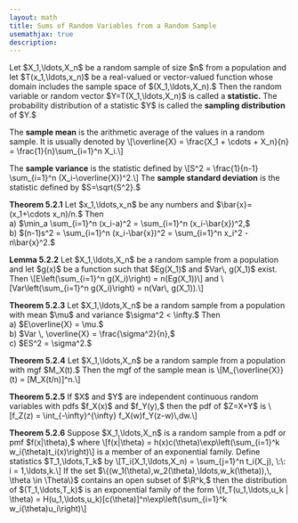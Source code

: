 ```yaml
---
layout: math
title: Sums of Random Variables from a Random Sample
usemathjax: true
description:
---
```


<p class="box def">
Let $X_1,\ldots,X_n$ be a random sample of size $n$ from a population and let $T(x_1,\ldots,x_n)$ be a real-valued or vector-valued function whose domain includes the sample space of $(X_1,\ldots,X_n).$ Then the random variable or random vector $Y=T(X_1,\ldots,X_n)$ is called a <strong>statistic.</strong> The probability distribution of a statistic $Y$ is called the <strong>sampling distribution</strong> of $Y.$
</p>

<p class="box def">
The <strong>sample mean</strong> is the arithmetic average of the values in a random sample. It is usually denoted by
\[\overline{X} = \frac{X_1 + \cdots + X_n}{n} = \frac{1}{n}\sum_{i=1}^n X_i.\]
</p>

<p class="box def">
The <strong>sample variance</strong> is the statistic defined by
\[S^2 = \frac{1}{n-1} \sum_{i=1}^n (X_i-\overline{X})^2.\]
The <strong>sample standard deviation</strong> is the statistic defined by $S=\sqrt{S^2}.$
</p>

<p class="box theorem">
<strong>Theorem 5.2.1</strong>
Let $x_1,\ldots,x_n$ be any numbers and $\bar{x}=(x_1+\cdots x_n)/n.$ Then <br>
a) $\min_a \sum_{i=1}^n (x_i-a)^2 = \sum_{i=1}^n (x_i-\bar{x})^2,$ <br>
b) $(n-1)s^2 = \sum_{i=1}^n (x_i-\bar{x})^2 = \sum_{i=1}^n x_i^2 - n\bar{x}^2.$
</p>

<p class="box theorem">
<strong>Lemma 5.2.2</strong>
Let $X_1,\ldots,X_n$ be a random sample from a population and let $g(x)$ be a function such that $Eg(X_1)$ and $Var\, g(X_1)$ exist. Then 
\[E\left(\sum_{i=1}^n g(X_i)\right) = n(Eg(X_1))\]
and
\[Var\left(\sum_{i=1}^n g(X_i)\right) = n(Var\, g(X_1)).\]
</p>

<p class="box theorem">
<strong>Theorem 5.2.3</strong>
Let $X_1,\ldots,X_n$ be a random sample from a population with mean $\mu$ and variance $\sigma^2 < \infty.$ Then <br>
a) $E\overline{X} = \mu.$ <br>
b) $Var \, \overline{X} = \frac{\sigma^2}{n},$ <br>
c) $ES^2 = \sigma^2.$
</p>

<p class="box theorem">
<strong>Theorem 5.2.4</strong>
Let $X_1,\ldots,X_n$ be a random sample from a population with mgf $M_X(t).$ Then the mgf of the sample mean is
\[M_{\overline{X}}(t) = [M_X(t/n)]^n.\]
</p>

<p class="box theorem">
<strong>Theorem 5.2.5</strong>
If $X$ and $Y$ are independent continuous random variables with pdfs $f_X(x)$ and $f_Y(y),$ then the pdf of $Z=X+Y$ is 
\[f_Z(z) = \int_{-\infty}^{\infty} f_X(w)f_Y(z-w)\,dw.\]
</p>

<p class="box theorem">
<strong>Theorem 5.2.6</strong>
Suppose $X_1,\ldots,X_n$ is a random sample from a pdf or pmf $f(x|\theta),$ where
\[f(x|\theta) = h(x)c(\theta)\exp\left(\sum_{i=1}^k w_i(\theta)t_i(x)\right)\]
is a member of an exponential family. Define statistics $T_1,\ldots,T_k$ by 
\[T_i(X_1,\ldots,X_n) = \sum_{j=1}^n t_i(X_j), \:\: i = 1,\ldots,k.\]
If the set $\{(w_1(\theta),w_2(\theta),\ldots,w_k(\theta)),\, \theta \in \Theta\}$ contains an open subset of $\R^k,$ then the distribution of $(T_1,\ldots,T_k)$ is an exponential family of the form
\[f_T(u_1,\ldots,u_k | \theta) = H(u_1,\ldots,u_k)[c(\theta)]^n\exp\left(\sum_{i=1}^k w_i(\theta)u_i\right)\]
</p>